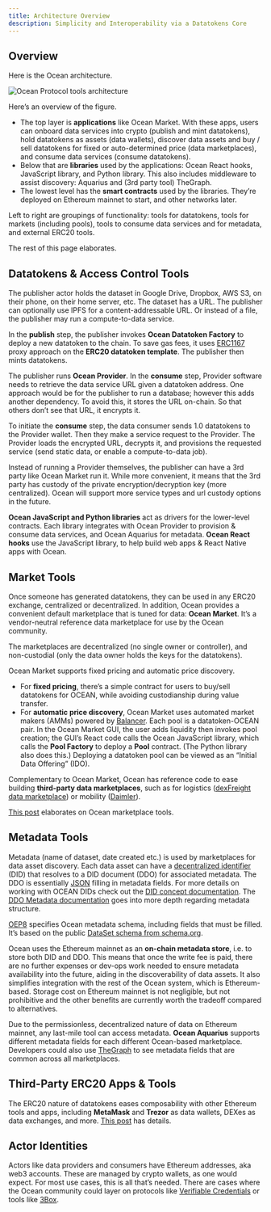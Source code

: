 ```yaml
---
title: Architecture Overview
description: Simplicity and Interoperability via a Datatokens Core
---
```


## Overview

Here is the Ocean architecture.

![Ocean Protocol tools architecture](images/architecture.png)

Here’s an overview of the figure.

- The top layer is **applications** like Ocean Market. With these apps, users can onboard data services into crypto (publish and mint datatokens), hold datatokens as assets (data wallets), discover data assets and buy / sell datatokens for fixed or auto-determined price (data marketplaces), and consume data services (consume datatokens).
- Below that are **libraries** used by the applications: Ocean React hooks, JavaScript library, and Python library. This also includes middleware to assist discovery: Aquarius and (3rd party tool) TheGraph.
- The lowest level has the **smart contracts** used by the libraries. They’re deployed on Ethereum mainnet to start, and other networks later.

Left to right are groupings of functionality: tools for datatokens, tools for markets (including pools), tools to consume data services and for metadata, and external ERC20 tools.

The rest of this page elaborates.

## Datatokens & Access Control Tools

The publisher actor holds the dataset in Google Drive, Dropbox, AWS S3, on their phone, on their home server, etc. The dataset has a URL. The publisher can optionally use IPFS for a content-addressable URL. Or instead of a file, the publisher may run a compute-to-data service.

In the **publish** step, the publisher invokes **Ocean Datatoken Factory** to deploy a new datatoken to the chain. To save gas fees, it uses [ERC1167](https://eips.ethereum.org/EIPS/eip-1167) proxy approach on the **ERC20 datatoken template**. The publisher then mints datatokens.

The publisher runs **Ocean Provider**. In the **consume** step, Provider software needs to retrieve the data service URL given a datatoken address. One approach would be for the publisher to run a database; however this adds another dependency. To avoid this, it stores the URL on-chain. So that others don’t see that URL, it encrypts it.

To initiate the **consume** step, the data consumer sends 1.0 datatokens to the Provider wallet. Then they make a service request to the Provider. The Provider loads the encrypted URL, decrypts it, and provisions the requested service (send static data, or enable a compute-to-data job).

Instead of running a Provider themselves, the publisher can have a 3rd party like Ocean Market run it. While more convenient, it means that the 3rd party has custody of the private encryption/decryption key (more centralized). Ocean will support more service types and url custody options in the future.

**Ocean JavaScript and Python libraries** act as drivers for the lower-level contracts. Each library integrates with Ocean Provider to provision & consume data services, and Ocean Aquarius for metadata. **Ocean React hooks** use the JavaScript library, to help build web apps & React Native apps with Ocean.

<repo name="provider"></repo>
<repo name="ocean.js"></repo>
<repo name="ocean.py"></repo>

## Market Tools

Once someone has generated datatokens, they can be used in any ERC20 exchange, centralized or decentralized. In addition, Ocean provides a convenient default marketplace that is tuned for data: **Ocean Market**. It’s a vendor-neutral reference data marketplace for use by the Ocean community.

The marketplaces are decentralized (no single owner or controller), and non-custodial (only the data owner holds the keys for the datatokens).

Ocean Market supports fixed pricing and automatic price discovery.

- For **fixed pricing**, there’s a simple contract for users to buy/sell datatokens for OCEAN, while avoiding custodianship during value transfer.
- For **automatic price discovery**, Ocean Market uses automated market makers (AMMs) powered by [Balancer](https://www.balancer.finance). Each pool is a datatoken-OCEAN pair. In the Ocean Market GUI, the user adds liquidity then invokes pool creation; the GUI’s React code calls the Ocean JavaScript library, which calls the **Pool Factory** to deploy a **Pool** contract. (The Python library also does this.) Deploying a datatoken pool can be viewed as an “Initial Data Offering” (IDO).

Complementary to Ocean Market, Ocean has reference code to ease building **third-party data marketplaces**, such as for logistics ([dexFreight data marketplace](https://blog.oceanprotocol.com/dexfreight-ocean-protocol-partner-to-enable-transportation-logistics-companies-to-monetize-data-7aa839195ac)) or mobility ([Daimler](https://blog.oceanprotocol.com/ocean-protocol-delivers-proof-of-concept-for-daimler-ag-in-collaboration-with-daimler-south-east-564aa7d959ca)).

[This post](https://blog.oceanprotocol.com/ocean-market-an-open-source-community-marketplace-for-data-4b99bedacdc3) elaborates on Ocean marketplace tools.

<repo name="market"></repo>

## Metadata Tools

Metadata (name of dataset, date created etc.) is used by marketplaces for data asset discovery. Each data asset can have a [decentralized identifier](https://w3c-ccg.github.io/did-spec/) (DID) that resolves to a DID document (DDO) for associated metadata. The DDO is essentially [JSON](https://www.json.org/) filling in metadata fields. For more details on working with OCEAN DIDs check out the [DID concept documentation](https://docs.oceanprotocol.com/concepts/did-ddo/).
The [DDO Metadata documentation](https://docs.oceanprotocol.com/concepts/ddo-metadata/) goes into more depth regarding metadata structure.

[OEP8](https://github.com/oceanprotocol/OEPs/tree/master/8) specifies Ocean metadata schema, including fields that must be filled. It’s based on the public [DataSet schema from schema.org](https://schema.org/Dataset).

Ocean uses the Ethereum mainnet as an **on-chain metadata store**, i.e. to store both DID and DDO. This means that once the write fee is paid, there are no further expenses or dev-ops work needed to ensure metadata availability into the future, aiding in the discoverability of data assets. It also simplifies integration with the rest of the Ocean system, which is Ethereum-based. Storage cost on Ethereum mainnet is not negligible, but not prohibitive and the other benefits are currently worth the tradeoff compared to alternatives.

Due to the permissionless, decentralized nature of data on Ethereum mainnet, any last-mile tool can access metadata. **Ocean Aquarius** supports different metadata fields for each different Ocean-based marketplace. Developers could also use [TheGraph](https://www.thegraph.com) to see metadata fields that are common across all marketplaces.

<repo name="aquarius"></repo>

## Third-Party ERC20 Apps & Tools

The ERC20 nature of datatokens eases composability with other Ethereum tools and apps, including **MetaMask** and **Trezor** as data wallets, DEXes as data exchanges, and more. [This post](https://blog.oceanprotocol.com/ocean-datatokens-from-money-legos-to-data-legos-4f867cec1837) has details.

## Actor Identities

Actors like data providers and consumers have Ethereum addresses, aka web3 accounts. These are managed by crypto wallets, as one would expect. For most use cases, this is all that’s needed. There are cases where the Ocean community could layer on protocols like [Verifiable Credentials](https://www.w3.org/TR/vc-data-model/) or tools like [3Box](https://3box.io/).
